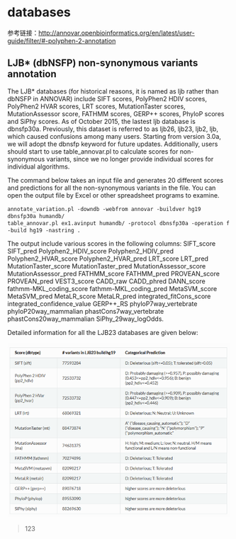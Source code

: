 # databases

参考链接：http://annovar.openbioinformatics.org/en/latest/user-guide/filter/#-polyphen-2-annotation


## LJB* (dbNSFP) non-synonymous variants annotation

The LJB* databases (for historical reasons, it is named as ljb rather than dbNSFP in ANNOVAR) include SIFT scores, PolyPhen2 HDIV scores, PolyPhen2 HVAR scores, LRT scores, MutationTaster scores, MutationAssessor score, FATHMM scores, GERP++ scores, PhyloP scores and SiPhy scores. As of October 2015, the lastest ljb database is dbnsfp30a. Previously, this dataset is referred to as ljb26, ljb23, ljb2, ljb, which caused confusions among many users. Starting from version 3.0a, we will adopt the dbnsfp keyword for future updates. Additionally, users should start to use table_annovar.pl to calculate scores for non-synonymous variants, since we no longer provide individual scores for individual algorithms.

The command below takes an input file and generates 20 different scores and predictions for all the non-synonymous variants in the file. You can open the output file by Excel or other spreadsheet programs to examine.

    annotate_variation.pl -downdb -webfrom annovar -buildver hg19 dbnsfp30a humandb/
    table_annovar.pl ex1.avinput humandb/ -protocol dbnsfp30a -operation f -build hg19 -nastring .

The output include various scores in the following columns: SIFT_score SIFT_pred Polyphen2_HDIV_score Polyphen2_HDIV_pred Polyphen2_HVAR_score Polyphen2_HVAR_pred LRT_score LRT_pred MutationTaster_score MutationTaster_pred MutationAssessor_score MutationAssessor_pred FATHMM_score FATHMM_pred PROVEAN_score PROVEAN_pred VEST3_score CADD_raw CADD_phred DANN_score fathmm-MKL_coding_score fathmm-MKL_coding_pred MetaSVM_score MetaSVM_pred MetaLR_score MetaLR_pred integrated_fitCons_score integrated_confidence_value GERP++_RS phyloP7way_vertebrate phyloP20way_mammalian phastCons7way_vertebrate phastCons20way_mammalian SiPhy_29way_logOdds.

Detailed information for all the LJB23 databases are given below:

![](https://github.com/jiangdezhi/bioinfo_databases/blob/master/ljb23_dbtype.png)

>123
